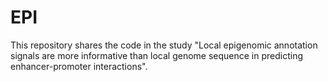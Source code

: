 # EPI
This repository shares the code in the study "Local epigenomic annotation signals are more informative than local genome sequence in predicting enhancer-promoter interactions".
